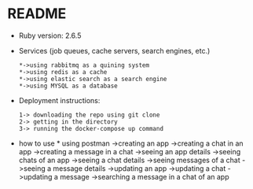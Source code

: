 # README

* Ruby version: 2.6.5

* Services (job queues, cache servers, search engines, etc.)
    
      *->using rabbitmq as a quining system
      *->using redis as a cache 
      *->using elastic search as a search engine 
      *->using MYSQL as a database 

* Deployment instructions:
      
      1-> downloading the repo using git clone
      2-> getting in the directory
      3-> running the docker-compose up command 
      
* how to use 
      * using postman 
          ->creating an app 
          ->creating a chat in an app
          ->creating a message in a chat
          ->seeing an app details
          ->seeing chats of an app
          ->seeing a chat details
          ->seeing messages of a chat 
          ->seeing a message details
          ->updating an app
          ->updating a chat
          ->updating a message
          ->searching a message in a chat of an app
